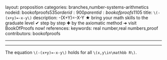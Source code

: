 layout: proposition
categories: branches,number-systems-arithmetics
nodeid: bookofproofs$535
orderid: 900
parentid: bookofproofs$1105
title: `\(-(x+y)=-x-y\)`
description: -(X+Y)=-X-Y ★ bring your math skills to the graduate level ✔ step by step ✚ by the axiomatic method ➜ visit BookOfProofs now!
references: 
keywords: real number,real numbers,proof
contributors: bookofproofs

---


---

The equation `\(-(x+y)=-x-y\)` holds for all `\(x,y\in\mathbb R\)`.
